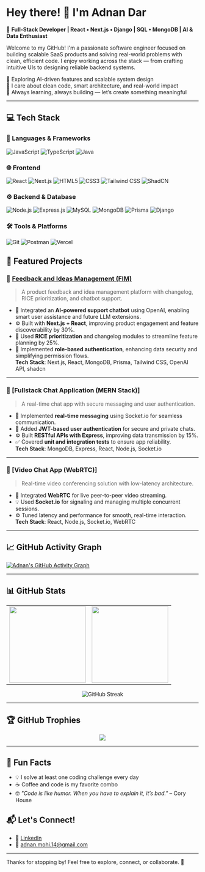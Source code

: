 # Hey there! 👋 I'm Adnan Dar

🎯 **Full-Stack Developer | React • Next.js • Django | SQL • MongoDB | AI & Data Enthusiast**

Welcome to my GitHub! I'm a passionate software engineer focused on building scalable SaaS products and solving real-world problems with clean, efficient code. I enjoy working across the stack — from crafting intuitive UIs to designing reliable backend systems.

🚀 Exploring AI-driven features and scalable system design  
🧠 I care about clean code, smart architecture, and real-world impact  
🤝 Always learning, always building — let’s create something meaningful

---
## 💻 Tech Stack

### 🧠 Languages & Frameworks  
![JavaScript](https://img.shields.io/badge/JavaScript-F7DF1E?logo=javascript&logoColor=black&style=for-the-badge)
![TypeScript](https://img.shields.io/badge/TypeScript-3178C6?logo=typescript&logoColor=white&style=for-the-badge)
![Java](https://img.shields.io/badge/Java-007396?logo=java&logoColor=white&style=for-the-badge)

### 🌐 Frontend  
![React](https://img.shields.io/badge/React-61DAFB?logo=react&logoColor=black&style=for-the-badge)
![Next.js](https://img.shields.io/badge/Next.js-000000?logo=next.js&logoColor=white&style=for-the-badge)
![HTML5](https://img.shields.io/badge/HTML5-E34F26?logo=html5&logoColor=white&style=for-the-badge)
![CSS3](https://img.shields.io/badge/CSS3-1572B6?logo=css3&logoColor=white&style=for-the-badge)
![Tailwind CSS](https://img.shields.io/badge/TailwindCSS-38B2AC?logo=tailwind-css&logoColor=white&style=for-the-badge)
![ShadCN](https://img.shields.io/badge/ShadCN-111827?style=for-the-badge)

### ⚙️ Backend & Database  
![Node.js](https://img.shields.io/badge/Node.js-339933?logo=node.js&logoColor=white&style=for-the-badge)
![Express.js](https://img.shields.io/badge/Express.js-000000?logo=express&logoColor=white&style=for-the-badge)
![MySQL](https://img.shields.io/badge/MySQL-4479A1?logo=mysql&logoColor=white&style=for-the-badge)
![MongoDB](https://img.shields.io/badge/MongoDB-47A248?logo=mongodb&logoColor=white&style=for-the-badge)
![Prisma](https://img.shields.io/badge/Prisma-2D3748?logo=prisma&logoColor=white&style=for-the-badge)
![Django](https://img.shields.io/badge/Django-092E20?logo=django&logoColor=white&style=for-the-badge)

### 🛠 Tools & Platforms  
![Git](https://img.shields.io/badge/Git-F05032?logo=git&logoColor=white&style=for-the-badge)
![Postman](https://img.shields.io/badge/Postman-FF6C37?logo=postman&logoColor=white&style=for-the-badge)
![Vercel](https://img.shields.io/badge/Vercel-000000?logo=vercel&logoColor=white&style=for-the-badge)


## 🚀 Featured Projects

### 📌 [Feedback and Ideas Management (FIM)](https://fim-one.vercel.app/)
> A product feedback and idea management platform with changelog, RICE prioritization, and chatbot support.
- 💬 Integrated an **AI-powered support chatbot** using OpenAI, enabling smart user assistance and future LLM extensions.
- ⚙️ Built with **Next.js + React**, improving product engagement and feature discoverability by 30%.
- 🧠 Used **RICE prioritization** and changelog modules to streamline feature planning by 25%.
- 🔐 Implemented **role-based authentication**, enhancing data security and simplifying permission flows.  
**Tech Stack**: Next.js, React, MongoDB, Prisma, Tailwind CSS, OpenAI API, shadcn

---

### 📌 [Fullstack Chat Application (MERN Stack)]
> A real-time chat app with secure messaging and user authentication.
- 💬 Implemented **real-time messaging** using Socket.io for seamless communication.
- 🔐 Added **JWT-based user authentication** for secure and private chats.
- ⚙️ Built **RESTful APIs with Express**, improving data transmission by 15%.
- ✅ Covered **unit and integration tests** to ensure app reliability.  
**Tech Stack**: MongoDB, Express, React, Node.js, Socket.io

---

### 📌 [Video Chat App (WebRTC)]
> Real-time video conferencing solution with low-latency architecture.
- 🎥 Integrated **WebRTC** for live peer-to-peer video streaming.
- 💡 Used **Socket.io** for signaling and managing multiple concurrent sessions.
- ⚙️ Tuned latency and performance for smooth, real-time interaction.  
**Tech Stack**: React, Node.js, Socket.io, WebRTC

---

## 📈 GitHub Activity Graph

[![Adnan's GitHub Activity Graph](https://github-readme-activity-graph.vercel.app/graph?username=AdnanMohi&theme=react-dark&area=true&hide_border=true)](https://github.com/ashutosh00710/github-readme-activity-graph)

---

## 📊 GitHub Stats

 <table>
  <tr>
    <td>
      <img src="https://github-readme-stats.vercel.app/api/top-langs/?username=AdnanMohi&layout=compact&theme=tokyonight&langs_count=8" height="200"/>
    </td>
    <td>
      <img src="https://github-readme-stats.vercel.app/api?username=AdnanMohi&show_icons=true&theme=tokyonight&hide_border=true" height="200"/>
    </td>
  </tr>
</table>

<p align="center">
  <img src="https://github-readme-streak-stats.herokuapp.com/?user=AdnanMohi&theme=tokyonight&hide_border=true" alt="GitHub Streak" />
</p>



---

## 🏆 GitHub Trophies

<p align="center">
  <img src="https://github-profile-trophy.vercel.app/?username=AdnanMohi&theme=darkhub&no-frame=true&margin-w=10" />
</p>

---

## 🎉 Fun Facts

- 💡 I solve at least one coding challenge every day  
- ☕ Coffee and code is my favorite combo  
- 🤓 *"Code is like humor. When you have to explain it, it’s bad."* – Cory House



## 📬 Let's Connect!

- 🔗 [LinkedIn](https://www.linkedin.com/in/adnanmohi/)
- 📧 adnan.mohi.14@gmail.com

---

Thanks for stopping by! Feel free to explore, connect, or collaborate. 🚀
